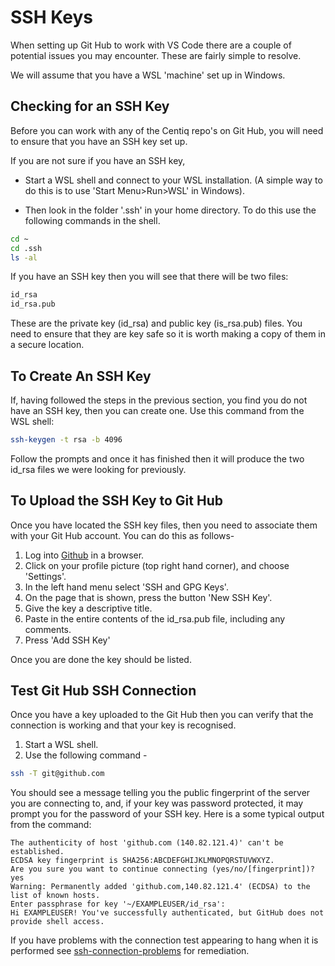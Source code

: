 # SSH Keys

When setting up Git Hub to work with VS Code there are a couple of potential issues you may encounter.  These are fairly simple to resolve.

We will assume that you have a WSL 'machine' set up in Windows.

## Checking for an SSH Key

Before you can work with any of the Centiq repo's on Git Hub, you will need to ensure that you have an SSH key set up.

If you are not sure if you have an SSH key,

- Start a WSL shell and connect to your WSL installation. (A simple way to do this is to use 'Start Menu>Run>WSL' in Windows).

- Then look in the folder '.ssh' in your home directory.  To do this use the following commands in the shell.

```bash
cd ~
cd .ssh
ls -al
```

If you have an SSH key then you will see that there will be two files:

```bash
id_rsa
id_rsa.pub
```

These are the private key (id_rsa) and public key (is_rsa.pub) files.  You need to ensure that they are key safe so it is worth making a copy of them in a secure location.

## To Create An SSH Key

If, having followed the steps in the previous section, you find you do not have an SSH key, then you can create one.
Use this command from the WSL shell:

```bash
ssh-keygen -t rsa -b 4096
```

Follow the prompts and once it has finished then it will produce the two id_rsa files we were looking for previously.

## To Upload the SSH Key to Git Hub

Once you have located the SSH key files, then you need to associate them with your Git Hub account.  You can do this as follows-

1. Log into [Github](http://github.com) in a browser.
2. Click on your profile picture (top right hand corner), and choose 'Settings'.
3. In the left hand menu select 'SSH and GPG Keys'.
4. On the page that is shown, press the button 'New SSH Key'.
5. Give the key a descriptive title.
6. Paste in the entire contents of the id_rsa.pub file, including any comments.
7. Press 'Add SSH Key'

Once you are done the key should be listed.

## Test Git Hub SSH Connection

Once you have a key uploaded to the Git Hub then you can verify that the connection is working and that your key is recognised.

1. Start a WSL shell.
2. Use the following command -

```bash
ssh -T git@github.com
```

You should see a message telling you the public fingerprint of the server you are connecting to, and, if your key was password protected, it may prompt you for the password of your SSH key.
Here is a some typical output from the command:

```text
The authenticity of host 'github.com (140.82.121.4)' can't be established.
ECDSA key fingerprint is SHA256:ABCDEFGHIJKLMNOPQRSTUVWXYZ.
Are you sure you want to continue connecting (yes/no/[fingerprint])? yes
Warning: Permanently added 'github.com,140.82.121.4' (ECDSA) to the list of known hosts.
Enter passphrase for key '~/EXAMPLEUSER/id_rsa':
Hi EXAMPLEUSER! You've successfully authenticated, but GitHub does not provide shell access.

```

If you have problems with the connection test appearing to hang when it is performed see [ssh-connection-problems](ssh-connection-problems.md) for remediation.
